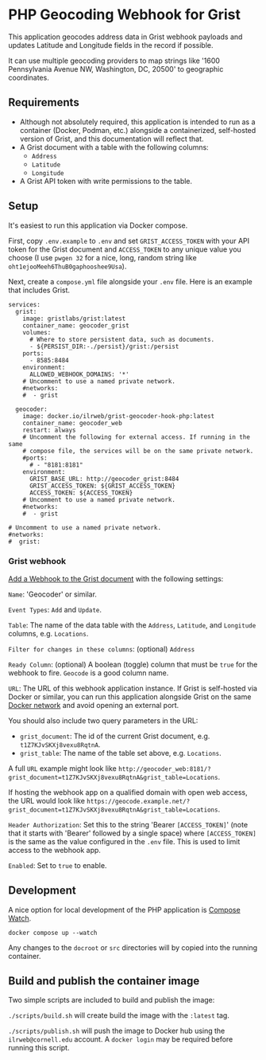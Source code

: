 # PHP Geocoding Webhook for Grist

This application geocodes address data in Grist webhook payloads and updates Latitude and Longitude fields in the record if possible.

It can use multiple geocoding providers to map strings like '1600 Pennsylvania Avenue NW, Washington, DC, 20500' to geographic coordinates.

## Requirements

- Although not absolutely required, this application is intended to run as a container (Docker, Podman, etc.) alongside a containerized, self-hosted version of Grist, and this documentation will reflect that.
- A Grist document with a table with the following columns:
  - `Address`
  - `Latitude`
  - `Longitude`
- A Grist API token with write permissions to the table.

## Setup

It's easiest to run this application via Docker compose. 

First, copy `.env.example` to `.env` and set `GRIST_ACCESS_TOKEN` with your API token for the Grist document and `ACCESS_TOKEN` to any unique value you choose (I use `pwgen 32` for a nice, long, random string like `oht1ejooMeeh6ThuB0gaphooshee9Usa`).

Next, create a `compose.yml` file alongside your `.env` file. Here is an example that includes Grist.

```
services:
  grist:
    image: gristlabs/grist:latest
    container_name: geocoder_grist
    volumes:
      # Where to store persistent data, such as documents.
      - ${PERSIST_DIR:-./persist}/grist:/persist
    ports:
      - 8585:8484
    environment:
      ALLOWED_WEBHOOK_DOMAINS: '*'
    # Uncomment to use a named private network.
    #networks:
    #  - grist

  geocoder:
    image: docker.io/ilrweb/grist-geocoder-hook-php:latest
    container_name: geocoder_web
    restart: always
    # Uncomment the following for external access. If running in the same
    # compose file, the services will be on the same private network.
    #ports:
      # - "8181:8181"
    environment:
      GRIST_BASE_URL: http://geocoder_grist:8484
      GRIST_ACCESS_TOKEN: ${GRIST_ACCESS_TOKEN}
      ACCESS_TOKEN: ${ACCESS_TOKEN}
    # Uncomment to use a named private network.
    #networks:
    #  - grist

# Uncomment to use a named private network.
#networks:
#  grist:
```

### Grist webhook

[Add a Webhook to the Grist document](https://support.getgrist.com/webhooks/) with the following settings:

`Name`: 'Geocoder' or similar.

`Event Types`: `Add` and `Update`.

`Table`: The name of the data table with the `Address`, `Latitude`, and `Longitude` columns, e.g. `Locations`.

`Filter for changes in these columns`: (optional) `Address`

`Ready Column`: (optional) A boolean (toggle) column that must be `true` for the webhook to fire. `Geocode` is a good column name.

`URL`: The URL of this webhook application instance. If Grist is self-hosted via Docker or similar, you can run this application alongside Grist on the same [Docker network](https://docs.docker.com/compose/how-tos/networking/#specify-custom-networks) and avoid opening an external port.

You should also include two query parameters in the URL:

  - `grist_document`: The id of the current Grist document, e.g. `t1Z7KJvSKXj8vexu8RqtnA`.
  - `grist_table`: The name of the table set above, e.g. `Locations`.

A full `URL` example might look like `http://geocoder_web:8181/?grist_document=t1Z7KJvSKXj8vexu8RqtnA&grist_table=Locations`.

If hosting the webhook app on a qualified domain with open web access, the URL would look like `https://geocode.example.net/?grist_document=t1Z7KJvSKXj8vexu8RqtnA&grist_table=Locations`.

`Header Authorization`: Set this to the string 'Bearer `[ACCESS_TOKEN]`' (note that it starts with 'Bearer' followed by a single space) where `[ACCESS_TOKEN]` is the same as the value configured in the `.env` file. This is used to limit access to the webhook app.

`Enabled`: Set to `true` to enable. 

## Development

A nice option for local development of the PHP application is [Compose Watch](https://docs.docker.com/compose/how-tos/file-watch/).

```
docker compose up --watch
```

Any changes to the `docroot` or `src` directories will by copied into the running container.

## Build and publish the container image

Two simple scripts are included to build and publish the image:

`./scripts/build.sh` will create build the image with the `:latest` tag.

`./scripts/publish.sh` will push the image to Docker hub using the `ilrweb@cornell.edu` account. A `docker login` may be required before running this script.
